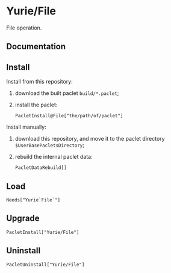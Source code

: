 # Yurie/File

File operation.

## Documentation

## Install

Install from this repository:

1. download the built paclet `build/*.paclet`;

2. install the paclet:

    ``` wl
    PacletInstall@File["the/path/of/paclet"]
    ```

Install manually:

1. download this repository, and move it to the paclet directory `$UserBasePacletsDirectory`;

2. rebuild the internal paclet data:

    ``` wl
    PacletDataRebuild[]
    ```

## Load

``` wl
Needs["Yurie`File`"]
```

## Upgrade

``` wl
PacletInstall["Yurie/File"]
```

## Uninstall

``` wl
PacletUninstall["Yurie/File"]
```
